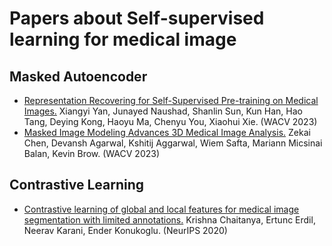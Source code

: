 # Papers about Self-supervised learning for medical image

## Masked Autoencoder
* [Representation Recovering for Self-Supervised Pre-training on Medical Images.](https://openaccess.thecvf.com/content/WACV2023/papers/Yan_Representation_Recovering_for_Self-Supervised_Pre-Training_on_Medical_Images_WACV_2023_paper.pdf) Xiangyi Yan, Junayed Naushad, Shanlin Sun, Kun Han, Hao Tang, Deying Kong, Haoyu Ma, Chenyu You, Xiaohui Xie. (WACV 2023)
* [Masked Image Modeling Advances 3D Medical Image Analysis.](https://openaccess.thecvf.com/content/WACV2023/papers/Chen_Masked_Image_Modeling_Advances_3D_Medical_Image_Analysis_WACV_2023_paper.pdf) Zekai Chen, Devansh Agarwal, Kshitij Aggarwal, Wiem Safta, Mariann Micsinai Balan, Kevin Brow. (WACV 2023)

## Contrastive Learning
* [Contrastive learning of global and local features for medical image segmentation with limited annotations.](https://proceedings.neurips.cc/paper_files/paper/2020/file/949686ecef4ee20a62d16b4a2d7ccca3-Paper.pdf) Krishna Chaitanya, Ertunc Erdil, Neerav Karani, Ender Konukoglu. (NeurIPS 2020)
